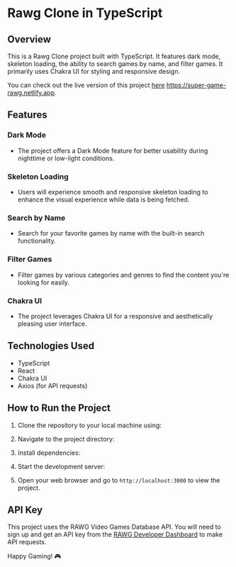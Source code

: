 # Rawg Clone in TypeScript

## Overview
This is a Rawg Clone project built with TypeScript. It features dark mode, skeleton loading, the ability to search games by name, and filter games. It primarily uses Chakra UI for styling and responsive design.

You can check out the live version of this project [here](https://super-game-rawg.netlify.app/) https://super-game-rawg.netlify.app.

## Features

### Dark Mode
- The project offers a Dark Mode feature for better usability during nighttime or low-light conditions.

### Skeleton Loading
- Users will experience smooth and responsive skeleton loading to enhance the visual experience while data is being fetched.

### Search by Name
- Search for your favorite games by name with the built-in search functionality.

### Filter Games
- Filter games by various categories and genres to find the content you're looking for easily.

### Chakra UI
- The project leverages Chakra UI for a responsive and aesthetically pleasing user interface.

## Technologies Used
- TypeScript
- React
- Chakra UI
- Axios (for API requests)

## How to Run the Project
1. Clone the repository to your local machine using:

2. Navigate to the project directory:

3. Install dependencies:

4. Start the development server:

5. Open your web browser and go to `http://localhost:3000` to view the project.

## API Key
This project uses the RAWG Video Games Database API. You will need to sign up and get an API key from the [RAWG Developer Dashboard](https://rawg.io/apidocs) to make API requests. 


Happy Gaming! 🎮
